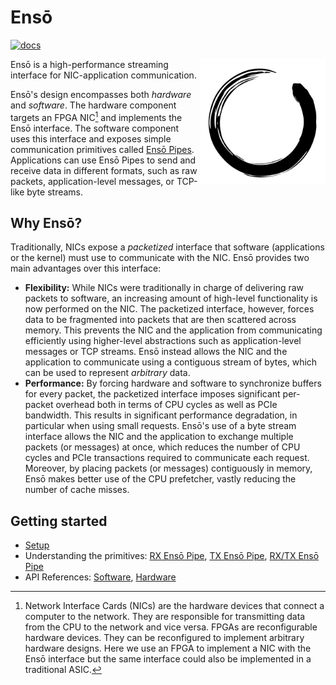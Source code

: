 # Ensō

[![docs](https://github.com/crossroadsfpga/enso/actions/workflows/docs.yml/badge.svg)](https://github.com/crossroadsfpga/enso/actions/workflows/docs.yml)

<img align="right" width="200" src="./docs/assets/enso-black.svg">

Ensō is a high-performance streaming interface for NIC-application communication.

Ensō's design encompasses both *hardware* and *software*. The hardware component targets an FPGA NIC[^1] and implements the Ensō interface. The software component uses this interface and exposes simple communication primitives called [Ensō Pipes](https://crossroadsfpga.github.io/enso/primitives/rx_enso_pipe/). Applications can use Ensō Pipes to send and receive data in different formats, such as raw packets, application-level messages, or TCP-like byte streams.

[^1]: Network Interface Cards (NICs) are the hardware devices that connect a computer to the network. They are responsible for transmitting data from the CPU to the network and vice versa. FPGAs are reconfigurable hardware devices. They can be reconfigured to implement arbitrary hardware designs. Here we use an FPGA to implement a NIC with the Ensō interface but the same interface could also be implemented in a traditional ASIC.


## Why Ensō?

Traditionally, NICs expose a *packetized* interface that software (applications or the kernel) must use to communicate with the NIC. Ensō provides two main advantages over this interface:

- **Flexibility:** While NICs were traditionally in charge of delivering raw packets to software, an increasing amount of high-level functionality is now performed on the NIC. The packetized interface, however, forces data to be fragmented into packets that are then scattered across memory. This prevents the NIC and the application from communicating efficiently using higher-level abstractions such as application-level messages or TCP streams. Ensō instead allows the NIC and the application to communicate using a contiguous stream of bytes, which can be used to represent *arbitrary* data.
- **Performance:** By forcing hardware and software to synchronize buffers for every packet, the packetized interface imposes significant per-packet overhead both in terms of CPU cycles as well as PCIe bandwidth. This results in significant performance degradation, in particular when using small requests. Ensō's use of a byte stream interface allows the NIC and the application to exchange multiple packets (or messages) at once, which reduces the number of CPU cycles and PCIe transactions required to communicate each request. Moreover, by placing packets (or messages) contiguously in memory, Ensō makes better use of the CPU prefetcher, vastly reducing the number of cache misses.


## Getting started

- [Setup](https://crossroadsfpga.github.io/enso/getting_started/)
- Understanding the primitives: [RX Ensō Pipe](https://crossroadsfpga.github.io/enso/primitives/rx_enso_pipe/), [TX Ensō Pipe](https://crossroadsfpga.github.io/enso/primitives/tx_enso_pipe/), [RX/TX Ensō Pipe](https://crossroadsfpga.github.io/enso/primitives/rx_tx_enso_pipe/)
- API References: [Software](https://crossroadsfpga.github.io/enso/software/), [Hardware](https://crossroadsfpga.github.io/enso/hardware/)
